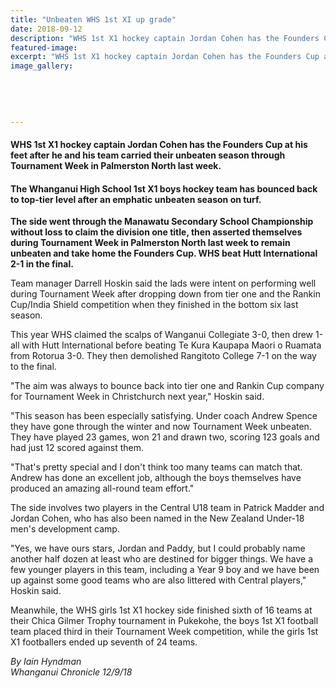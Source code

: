 ```yaml
---
title: "Unbeaten WHS 1st XI up grade"
date: 2018-09-12
description: "WHS 1st X1 hockey captain Jordan Cohen has the Founders Cup at his feet after he & his team carried their unbeaten season..."
featured-image: 
excerpt: "WHS 1st X1 hockey captain Jordan Cohen has the Founders Cup at his feet after he and his team carried their unbeaten season through Tournament Week in Palmerston North last week."
image_gallery:
	
	
	
	
	
---
```


<h4><span>WHS 1st X1 hockey captain Jordan Cohen has the Founders Cup at his feet after he and his team carried their unbeaten season through Tournament Week in Palmerston North last week.</span></h4>
<h4 class="element element-paragraph">The Whanganui High School 1st X1 boys hockey team has bounced back to top-tier level after an emphatic unbeaten season on turf.</h4>
<p class="element element-paragraph"><strong>The side went through the Manawatu Secondary School Championship without loss to claim the division one title, then asserted themselves during Tournament Week in Palmerston North last week to remain unbeaten and take home the Founders Cup. WHS beat Hutt International 2-1 in the final.</strong></p>
<p class="element element-paragraph">Team manager Darrell Hoskin said the lads were intent on performing well during Tournament Week after dropping down from tier one and the Rankin Cup/India Shield competition when they finished in the bottom six last season.</p>
<p class="element element-paragraph">This year WHS claimed the scalps of Wanganui Collegiate 3-0, then drew 1-all with Hutt International before beating Te Kura Kaupapa Maori o Ruamata from Rotorua 3-0. They then demolished Rangitoto College 7-1 on the way to the final.</p>
<p class="element element-paragraph">"The aim was always to bounce back into tier one and Rankin Cup company for Tournament Week in Christchurch next year," Hoskin said.</p>
<p class="element element-paragraph">"This season has been especially satisfying. Under coach Andrew Spence they have gone through the winter and now Tournament Week unbeaten. They have played 23 games, won 21 and drawn two, scoring 123 goals and had just 12 scored against them.</p>
<p class="element element-paragraph">"That's pretty special and I don't think too many teams can match that. Andrew has done an excellent job, although the boys themselves have produced an amazing all-round team effort."</p>
<p class="element element-paragraph">The side involves two players in the Central U18 team in Patrick Madder and Jordan Cohen, who has also been named in the New Zealand Under-18 men's development camp.</p>
<p class="element element-paragraph">"Yes, we have ours stars, Jordan and Paddy, but I could probably name another half dozen at least who are destined for bigger things. We have a few younger players in this team, including a Year 9 boy and we have been up against some good teams who are also littered with Central players," Hoskin said.</p>
<p class="element element-paragraph">Meanwhile, the WHS girls 1st X1 hockey side finished sixth of 16 teams at their Chica Gilmer Trophy tournament in Pukekohe, the boys 1st X1 football team placed third in their Tournament Week competition, while the girls 1st X1 footballers ended up seventh of 24 teams.</p>
<p class="element element-paragraph"><em>By Iain Hyndman</em><br /><em>Whanganui Chronicle 12/9/18</em></p>

